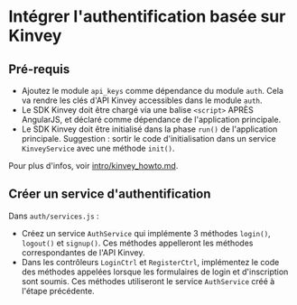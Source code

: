 Intégrer l'authentification basée sur Kinvey
============================================

Pré-requis
----------

- Ajoutez le module `api_keys` comme dépendance du module `auth`. Cela va rendre les clés d'API Kinvey accessibles dans le module `auth`.
- Le SDK Kinvey doit être chargé via une balise `<script>` APRÈS AngularJS, et déclaré comme dépendance de l'application principale.
- Le SDK Kinvey doit être initialisé dans la phase `run()` de l'application principale. Suggestion : sortir le code d'initialisation dans un service `KinveyService` avec une méthode `init()`.

Pour plus d'infos, voir [intro/kinvey_howto.md](../intro/kinvey_howto.md).

Créer un service d'authentification
-----------------------------------

Dans `auth/services.js` :

- Créez un service `AuthService` qui implémente 3 méthodes `login()`, `logout()` et `signup()`. Ces méthodes appelleront les méthodes correspondantes de l'API Kinvey.
- Dans les contrôleurs `LoginCtrl` et `RegisterCtrl`, implémentez le code des méthodes appelées lorsque les formulaires de login et d'inscription sont soumis. Ces méthodes utiliseront le service `AuthService` créé à l'étape précédente.
